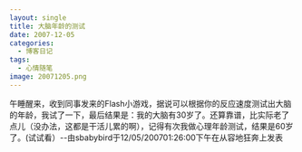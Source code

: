 ```yaml
---
layout: single
title: 大脑年龄的测试
date: 2007-12-05
categories:
  - 博客日记
tags:
  - 心情随笔
image: 20071205.png
---
```


午睡醒来，收到同事发来的Flash小游戏，据说可以根据你的反应速度测试出大脑的年龄，我试了一下，最后结果是：我的大脑有30岁了。还算靠谱，比实际老了点儿（没办法，这都是干活儿累的啊），记得有次我做心理年龄测试，结果是60岁了。(试试看）--由sbabybird于12/05/200701&#58;26&#58;00下午在从容地狂奔上发表

